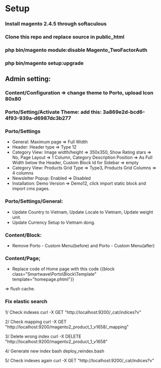 # Setup

### Install magento 2.4.5 through softaculous
### Clone this repo and replace source in public_html
### php bin/magento module:disable Magento_TwoFactorAuth
### php bin/magento setup:upgrade
## Admin setting:
### Content/Configuration => change theme to Porto, upload Icon 80x80
### Porto/Setting/Activate Theme: add this: 3a869e2d-bcd6-4f93-939a-d6987dc3b277
### Porto/Settings
-   General: Maximum page => Full Width
-   Header: Header type => Type 12
-   Category View: Image width/height => 350x350, Show Rating stars => No, Page Layout => 1 Column, Category Description Position => As Full Width below the Header, Custom Block Id for Sidebar => empty
-   Category View: Products Grid Type => Type3, Products Grid Columns => 4 columns
-   Newsletter Popup: Enabled => Disabled
-   Installation: Demo Version => Demo12, click import static block and import cms pages.
### Porto/Settings/General:
-   Update Country to Vietnam, Update Locale to Vietnam, Update weight unit.
-   Update Currency Setup to Vietnam dong.
### Content/Block:
-   Remove Porto - Custom Menu(before) and Porto - Custom Menu(after)
### Content/Page;
-   Replace code of Home page with this code {{block class="Smartwave\Porto\Block\Template" template="homepage.phtml"}}

=> flush cache.

### Fix elastic search
1/ Check indexes
curl -X GET "http://localhost:9200/_cat/indices?v"

2/ Check mapping
curl -X GET "http://localhost:9200/magento2_product_1_v1658/_mapping"

3/ Delete wrong index
curl -X DELETE "http://localhost:9200/magento2_product_1_v1658"

4/ Generate new index
bash deploy_reindex.bash

5/ Check indexes again
curl -X GET "http://localhost:9200/_cat/indices?v"
